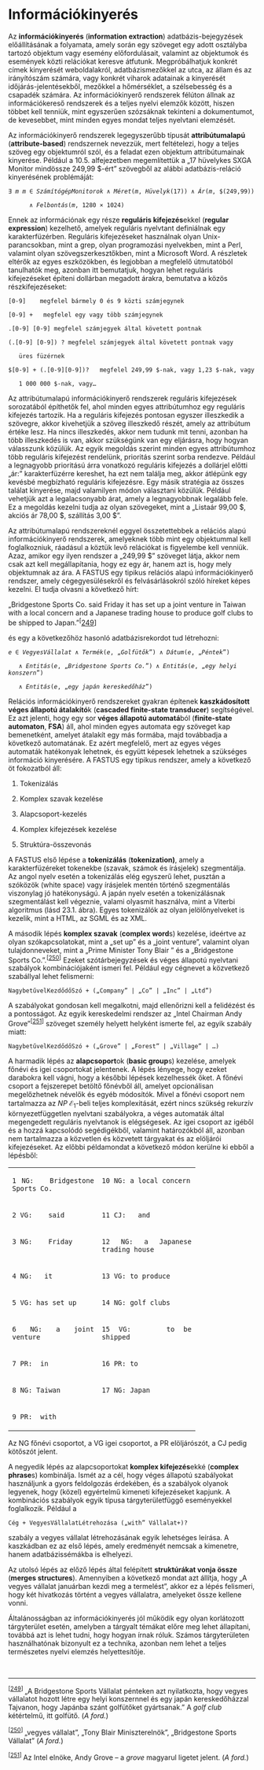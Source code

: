 <?xml version="1.0" encoding="UTF-8" standalone="no"?>
<!DOCTYPE html PUBLIC "-//W3C//DTD XHTML 1.1//EN" "http://www.w3.org/TR/xhtml11/DTD/xhtml11.dtd">
<html xmlns="http://www.w3.org/1999/xhtml"><head><meta name="generator" content="DocBook XSL Stylesheets V1.76.1"/></head><body><div class="section" title="Információkinyerés"><div class="titlepage"><div><div><h1 class="title"><a id="id775371"/>Információkinyerés</h1></div></div></div><p>Az <span class="strong"><strong>információkinyerés</strong></span> (<span class="strong"><strong>information extraction</strong></span>) adatbázis-bejegyzések előállításának a folyamata, amely során egy szöveget egy adott osztályba tartozó objektum vagy esemény előfordulásait, valamint az objektumok és események közti relációkat keresve átfutunk. Megpróbálhatjuk konkrét címek kinyerését weboldalakról, adatbázismezőkkel az utca, az állam és az irányítószám számára, vagy konkrét viharok adatainak a kinyerését időjárás-jelentésekből, mezőkkel a hőmérséklet, a szélsebesség és a csapadék számára. Az információkinyerő rendszerek félúton állnak az információkereső rendszerek és a teljes nyelvi elemzők között, hiszen többet kell tenniük, mint egyszerűen szózsáknak tekinteni a dokumentumot, de kevesebbet, mint minden egyes mondat teljes nyelvtani elemzését.</p><p>Az információkinyerő rendszerek legegyszerűbb típusát <span class="strong"><strong>attribútumalapú</strong></span> (<span class="strong"><strong>attribute-based</strong></span>) rendszernek nevezzük, mert feltételezi, hogy a teljes szöveg egy objektumról szól, és a feladat ezen objektum attribútumainak kinyerése. Például a 10.5. alfejezetben megemlítettük a „17 hüvelykes SXGA Monitor mindössze 249,99 $-ért” szövegből az alábbi adatbázis-reláció kinyerésének problémáját:</p><p><code class="code">∃ <em><span class="remark">m m </span></em>∈<em><span class="remark"> SzámítógépMonitorok</span></em> ∧ <em><span class="remark">Méret</span></em>(<em><span class="remark">m</span></em>, <em><span class="remark">Hüvelyk</span></em>(17)) ∧ <em><span class="remark">Ár</span></em>(<em><span class="remark">m</span></em>, $(249,99))</code></p><p><code class="code">      ∧ <em><span class="remark">Felbontás</span></em>(<em><span class="remark">m</span></em>, 1280 × 1024)</code></p><p>Ennek az információnak egy része <span class="strong"><strong>reguláris kifejezés</strong></span>ekkel (<span class="strong"><strong>regular expression</strong></span>) kezelhető, amelyek reguláris nyelvtant definiálnak egy karakterfüzérben. Reguláris kifejezéseket használnak olyan Unix-parancsokban, mint a grep, olyan programozási nyelvekben, mint a Perl, valamint olyan szövegszerkesztőkben, mint a Microsoft Word. A részletek eltérők az egyes eszközökben, és legjobban a megfelelő útmutatóból tanulhatók meg, azonban itt bemutatjuk, hogyan lehet reguláris kifejezéseket építeni dollárban megadott árakra, bemutatva a közös részkifejezéseket:</p><p><code class="code">[0-9]	megfelel bármely 0 és 9 közti számjegynek</code></p><p><code class="code">[0-9] +	megfelel egy vagy több számjegynek</code></p><p><code class="code">.[0-9] [0-9]	megfelel számjegyek által követett pontnak</code></p><p><code class="code">(.[0-9] [0-9]) ?	megfelel számjegyek által követett pontnak vagy </code></p><p><code class="code">	üres füzérnek</code></p><p><code class="code">$[0-9] + (.[0-9][0-9])?	megfelel 249,99 $-nak, vagy 1,23 $-nak, vagy</code></p><p><code class="code">	1 000 000 $-nak, vagy…</code></p><p>Az attribútumalapú információkinyerő rendszerek reguláris kifejezések sorozatából építhetők fel, ahol minden egyes attribútumhoz egy reguláris kifejezés tartozik. Ha a reguláris kifejezés pontosan egyszer illeszkedik a szövegre, akkor kivehetjük a szöveg illeszkedő részét, amely az attribútum értéke lesz. Ha nincs illeszkedés, akkor nem tudunk mit tenni, azonban ha több illeszkedés is van, akkor szükségünk van egy eljárásra, hogy hogyan válasszunk közülük. Az egyik megoldás szerint minden egyes attribútumhoz több reguláris kifejezést rendelünk, prioritás szerint sorba rendezve. Például a legnagyobb prioritású árra vonatkozó reguláris kifejezés a dollárjel előtti „ár:” karakterfüzérre kereshet, ha ezt nem találja meg, akkor átlépünk egy kevésbé megbízható reguláris kifejezésre. Egy másik stratégia az összes találat kinyerése, majd valamilyen módon választani közülük. Például vehetjük azt a legalacsonyabb árat, amely a legnagyobbnak legalább fele. Ez a megoldás kezelni tudja az olyan szövegeket, mint a „Listaár 99,00 $, akciós ár 78,00 $, szállítás 3,00 $”.</p><p>Az attribútumalapú rendszereknél eggyel összetettebbek a relációs alapú információkinyerő rendszerek, amelyeknek több mint egy objektummal kell foglalkozniuk, ráadásul a köztük levő relációkat is figyelembe kell venniük. Azaz, amikor egy ilyen rendszer a „249,99 $” szöveget látja, akkor nem csak azt kell megállapítania, hogy ez egy ár, hanem azt is, hogy mely objektumnak az ára. A FASTUS egy tipikus relációs alapú információkinyerő rendszer, amely cégegyesülésekről és felvásárlásokról szóló híreket képes kezelni. El tudja olvasni a következő hírt:</p><p>„Bridgestone Sports Co. said Friday it has set up a joint venture in Taiwan with a local concern and a Japanese trading house to produce golf clubs to be shipped to Japan.”<sup>[<a id="id775482" href="#ftn.id775482" class="footnote">249</a>]</sup></p><p>és egy a következőhöz hasonló adatbázisrekordot tud létrehozni:</p><p><code class="code"><em><span class="remark">e </span></em>∈ <em><span class="remark">VegyesVállalat </span></em>∧ <em><span class="remark">Termék</span></em>(<em><span class="remark">e</span></em>, „<em><span class="remark">Golfütők</span></em>”) ∧ <em><span class="remark">Dátum</span></em>(<em><span class="remark">e</span></em>, „<em><span class="remark">Péntek</span></em>”)</code></p><p><code class="code">   ∧ <em><span class="remark">Entitás</span></em>(<em><span class="remark">e</span></em>, „<em><span class="remark">Bridgestone Sports Co.</span></em>”) ∧ <em><span class="remark">Entitás</span></em>(<em><span class="remark">e</span></em>, „<em><span class="remark">egy</span></em> <em><span class="remark">helyi konszern</span></em>”)</code></p><p><code class="code">   ∧ <em><span class="remark">Entitás</span></em>(<em><span class="remark">e</span></em>, „<em><span class="remark">egy</span></em> <em><span class="remark">japán kereskedőház</span></em>”)</code></p><p>Relációs információkinyerő rendszereket gyakran építenek <span class="strong"><strong>kaszkádosított véges állapotú átalakító</strong></span>k (<span class="strong"><strong>cascaded finite-state transducer</strong></span>) segítségével. Ez azt jelenti, hogy egy sor <span class="strong"><strong>véges állapotú automatá</strong></span>ból (<span class="strong"><strong>finite-state automaton</strong></span>, <span class="strong"><strong>FSA</strong></span>) áll, ahol minden egyes automata egy szöveget kap bemenetként, amelyet átalakít egy más formába, majd továbbadja a következő automatának. Ez azért megfelelő, mert az egyes véges automaták hatékonyak lehetnek, és együtt képesek lehetnek a szükséges információ kinyerésére. A FASTUS egy tipikus rendszer, amely a következő öt fokozatból áll:</p><div class="orderedlist"><ol class="orderedlist"><li class="listitem"><p>Tokenizálás</p></li><li class="listitem"><p>Komplex szavak kezelése</p></li><li class="listitem"><p>Alapcsoport-kezelés</p></li><li class="listitem"><p>Komplex kifejezések kezelése</p></li><li class="listitem"><p>Struktúra-összevonás</p></li></ol></div><p>A FASTUS első lépése a <span class="strong"><strong>tokenizálás</strong></span> (<span class="strong"><strong>tokenization)</strong></span>, amely a karakterfüzéreket tokenekbe (szavak, számok és írásjelek) szegmentálja. Az angol nyelv esetén a tokenizálás elég egyszerű lehet, pusztán a szóközök (white space) vagy írásjelek mentén történő szegmentálás viszonylag jó hatékonyságú. A japán nyelv esetén a tokenizálásnak szegmentálást kell végeznie, valami olyasmit használva, mint a Viterbi algoritmus (lásd 23.1. ábra). Egyes tokenizálók az olyan jelölőnyelveket is kezelik, mint a HTML, az SGML és az XML.</p><p>A második lépés <span class="strong"><strong>komplex szavak</strong></span> (<span class="strong"><strong>complex word</strong></span>s) kezelése, ideértve az olyan szókapcsolatokat, mint a „set up” és a „joint venture”, valamint olyan tulajdonneveket, mint a „Prime Minister Tony Blair ” és a „Bridgestone Sports Co.”.<sup>[<a id="id775649" href="#ftn.id775649" class="footnote">250</a>]</sup> Ezeket szótárbejegyzések és véges állapotú nyelvtani szabályok kombinációjaként ismeri fel. Például egy cégnevet a közvetkező szabállyal lehet felismerni:</p><p><code class="code">NagybetűvelKezdődőSzó + („Company” | „Co” | „Inc” | „Ltd”)</code></p><p>A szabályokat gondosan kell megalkotni, majd ellenőrizni kell a felidézést és a pontosságot. Az egyik kereskedelmi rendszer az „Intel Chairman Andy Grove”<sup>[<a id="id775665" href="#ftn.id775665" class="footnote">251</a>]</sup> szöveget személy helyett helyként ismerte fel, az egyik szabály miatt:</p><p><code class="code">NagybetűvelKezdődőSzó + („Grove” | „Forest” | „Village” | …)</code></p><p>A harmadik lépés az <span class="strong"><strong>alapcsoport</strong></span>ok (<span class="strong"><strong>basic group</strong></span>s) kezelése, amelyek főnévi és igei csoportokat jelentenek. A lépés lényege, hogy ezeket darabokra kell vágni, hogy a későbbi lépések kezelhessék őket. A főnévi csoport a fejszerepet betöltő főnévből áll, amelyet opcionálisan megelőzhetnek névelők és egyéb módosítók. Mivel a főnévi csoport nem tartalmazza az <span class="emphasis"><em>NP</em></span> ℰ<sub>1</sub>-beli teljes komplexitását, ezért nincs szükség rekurzív környezetfüggetlen nyelvtani szabályokra, a véges automaták által megengedett reguláris nyelvtanok is elégségesek. Az igei csoport az igéből és a hozzá kapcsolódó segédigékből, valamint határozókból áll, azonban nem tartalmazza a közvetlen és közvetett tárgyakat és az elöljárói kifejezéseket. Az előbbi példamondat a következő módon kerülne ki ebből a lépésből:</p><div class="informaltable"><table border="0"><colgroup><col width="182.6pt" class="col1"/><col width="198.5pt" class="col2"/></colgroup><tbody><tr><td style="text-align: justify" valign="top"><p><code class="code">1 NG:	Bridgestone Sports Co.</code></p></td><td style="text-align: justify" valign="top"><p><code class="code">10 NG: a local concern</code></p></td></tr><tr><td style="text-align: justify" valign="top"><p><code class="code">2 VG:	said</code></p></td><td style="text-align: justify" valign="top"><p><code class="code">11 CJ:	and</code></p></td></tr><tr><td style="text-align: justify" valign="top"><p><code class="code">3 NG:	Friday</code></p></td><td style="text-align: justify" valign="top"><p><code class="code">12 NG:	a Japanese trading house</code></p></td></tr><tr><td style="text-align: justify" valign="top"><p><code class="code">4 NG:	it</code></p></td><td style="text-align: justify" valign="top"><p><code class="code">13 VG:	to produce</code></p></td></tr><tr><td style="text-align: justify" valign="top"><p><code class="code">5 VG:	has set up</code></p></td><td style="text-align: justify" valign="top"><p><code class="code">14 NG:	golf clubs</code></p></td></tr><tr><td style="text-align: justify" valign="top"><p><code class="code">6 NG:	a joint venture</code></p></td><td style="text-align: justify" valign="top"><p><code class="code">15 VG:	to be shipped</code></p></td></tr><tr><td style="text-align: justify" valign="top"><p><code class="code">7 PR:	in</code></p></td><td style="text-align: justify" valign="top"><p><code class="code">16 PR:	to</code></p></td></tr><tr><td style="text-align: justify" valign="top"><p><code class="code">8 NG:	Taiwan</code></p></td><td style="text-align: justify" valign="top"><p><code class="code">17 NG:	Japan</code></p></td></tr><tr><td style="text-align: justify" valign="top"><p><code class="code">9 PR:	with</code></p></td><td style="text-align: justify" valign="top"> </td></tr></tbody></table></div><p>Az NG főnévi csoportot, a VG igei csoportot, a PR elöljárószót, a CJ pedig kötőszót jelent.</p><p>A negyedik lépés az alapcsoportokat <span class="strong"><strong>komplex kifejezés</strong></span>ekké (<span class="strong"><strong>complex phrase</strong></span>s) kombinálja. Ismét az a cél, hogy véges állapotú szabályokat használjunk a gyors feldolgozás érdekében, és a szabályok olyanok legyenek, hogy (közel) egyértelmű kimeneti kifejezéseket kapjunk. A kombinációs szabályok egyik típusa tárgyterületfüggő eseményekkel foglalkozik. Például a</p><p><code class="code">Cég + VegyesVállalatLétrehozása („with” Vállalat+)?</code></p><p>szabály a vegyes vállalat létrehozásának egyik lehetséges leírása. A kaszkádban ez az első lépés, amely eredményét nemcsak a kimenetre, hanem adatbázissémákba is elhelyezi.</p><p>Az utolsó lépés az előző lépés által felépített <span class="strong"><strong>struktúrákat vonja össze</strong></span> (<span class="strong"><strong>merges structures</strong></span>). Amennyiben a következő mondat azt állítja, hogy „A vegyes vállalat januárban kezdi meg a termelést”, akkor ez a lépés felismeri, hogy két hivatkozás történt a vegyes vállalatra, amelyeket össze kellene vonni.</p><p>Általánosságban az információkinyerés jól működik egy olyan korlátozott tárgyterület esetén, amelyben a tárgyalt témákat előre meg lehet állapítani, továbbá azt is lehet tudni, hogy hogyan írnak róluk. Számos tárgyterületen használhatónak bizonyult ez a technika, azonban nem lehet a teljes természetes nyelvi elemzés helyettesítője.</p><div class="footnotes"><br/><hr/><div class="footnote"><p class="footnote text"><sup>[<a id="ftn.id775482" href="#id775482" class="para">249</a>] </sup> „A Bridgestone Sports Vállalat pénteken azt nyilatkozta, hogy vegyes vállalatot hozott létre egy helyi konszernnel és egy japán kereskedőházzal Tajvanon, hogy Japánba szánt golfütőket gyártsanak.” A <span class="emphasis"><em>golf club </em></span>kétértelmű, itt golfütő. (<span class="emphasis"><em>A ford.</em></span>)</p></div><div class="footnote"><p class="footnote text"><sup>[<a id="ftn.id775649" href="#id775649" class="para">250</a>] </sup> „vegyes vállalat”, „Tony Blair Miniszterelnök”, „Bridgestone Sports Vállalat” (<span class="emphasis"><em>A ford.</em></span>)</p></div><div class="footnote"><p class="footnote text"><sup>[<a id="ftn.id775665" href="#id775665" class="para">251</a>] </sup> Az Intel elnöke, Andy Grove – a <span class="emphasis"><em>grove </em></span>magyarul ligetet jelent. (<span class="emphasis"><em>A ford.</em></span>)</p></div></div></div></body></html>
